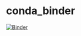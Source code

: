 # conda_binder

[![Binder](https://mybinder.org/badge_logo.svg)](https://mybinder.org/v2/gh/Townsend861/PythonMachineLearning1.git/HEAD)
